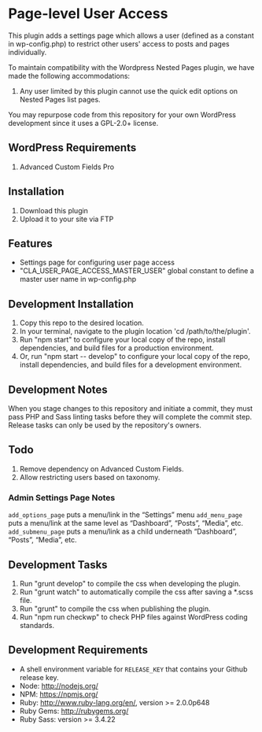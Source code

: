 # Page-level User Access

This plugin adds a settings page which allows a user (defined as a constant in wp-config.php) to restrict other users' access to posts and pages individually.

To maintain compatibility with the Wordpress Nested Pages plugin, we have made the following accommodations:
1. Any user limited by this plugin cannot use the quick edit options on Nested Pages list pages.

You may repurpose code from this repository for your own WordPress development since it uses a GPL-2.0+ license.

## WordPress Requirements

1. Advanced Custom Fields Pro

## Installation

1. Download this plugin
2. Upload it to your site via FTP

## Features

* Settings page for configuring user page access
* "CLA_USER_PAGE_ACCESS_MASTER_USER" global constant to define a master user name in wp-config.php

## Development Installation

1. Copy this repo to the desired location.
2. In your terminal, navigate to the plugin location 'cd /path/to/the/plugin'.
3. Run "npm start" to configure your local copy of the repo, install dependencies, and build files for a production environment.
4. Or, run "npm start -- develop" to configure your local copy of the repo, install dependencies, and build files for a development environment.

## Development Notes

When you stage changes to this repository and initiate a commit, they must pass PHP and Sass linting tasks before they will complete the commit step. Release tasks can only be used by the repository's owners.

## Todo
1. Remove dependency on Advanced Custom Fields.
2. Allow restricting users based on taxonomy.

### Admin Settings Page Notes
`add_options_page` puts a menu/link in the “Settings” menu
`add_menu_page` puts a menu/link at the same level as “Dashboard”, “Posts”, “Media”, etc.
`add_submenu_page` puts a menu/link as a child underneath “Dashboard”, “Posts”, “Media”, etc.

## Development Tasks

1. Run "grunt develop" to compile the css when developing the plugin.
2. Run "grunt watch" to automatically compile the css after saving a *.scss file.
3. Run "grunt" to compile the css when publishing the plugin.
4. Run "npm run checkwp" to check PHP files against WordPress coding standards.

## Development Requirements

* A shell environment variable for `RELEASE_KEY` that contains your Github release key.
* Node: http://nodejs.org/
* NPM: https://npmjs.org/
* Ruby: http://www.ruby-lang.org/en/, version >= 2.0.0p648
* Ruby Gems: http://rubygems.org/
* Ruby Sass: version >= 3.4.22

